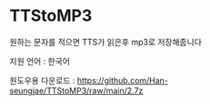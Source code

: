 # TTStoMP3

원하는 문자를 적으면 TTS가 읽은후 mp3로 저장해줍니다

지원 언어 : 한국어

원도우용 다운로드 : https://github.com/Han-seungjae/TTStoMP3/raw/main/2.7z
